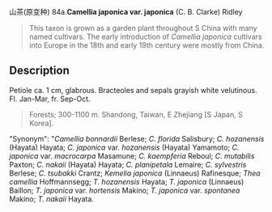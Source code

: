 山茶(原变种)
84a.**Camellia japonica var. japonica** (C. B. Clarke) Ridley

> This taxon is grown as a garden plant throughout S China with many named cultivars. The early introduction of *Camellia japonica* cultivars into Europe in the 18th and early 19th century were mostly from China.


## Description
Petiole ca. 1 cm, glabrous. Bracteoles and sepals grayish white velutinous. Fl. Jan-Mar, fr. Sep-Oct.


> Forests; 300-1100 m. Shandong, Taiwan, E Zhejiang [S Japan, S Korea].

  "Synonym": "*Camellia bonnardii* Berlese; *C. florida* Salisbury; *C. hozanensis* (Hayata) Hayata; *C. japonica* var. *hozanensis* (Hayata) Yamamoto; *C. japonica* var. *macrocarpa* Masamune; *C. kaempferia* Reboul; *C. mutabilis* Paxton; *C. nakaii* (Hayata) Hayata; *C. planipetala* Lemaire; *C. sylvestris* Berlese; *C. tsubakki* Crantz; *Kemelia japonica* (Linnaeus) Rafinesque; *Thea camellia* Hoffmannsegg; *T. hozanensis* Hayata; *T. japonica* (Linnaeus) Baillon; *T. japonica* var. *hortensis* Makino; *T. japonica* var. *spontanea* Makino; *T. nakaii* Hayata.

